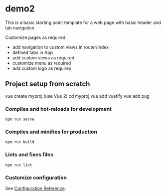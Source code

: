 # demo2

This is a basic starting point template for a web page with basic header and tab navigation

Customize pages as required:
- add navigation to custom views in router/index
- defined tabs in App
- add custom views as required 
- customize menu as required
- add custom logo as required

## Project setup from scratch

vue create myproj (use Vue 2)
cd myproj
vue add vuetify
vue add pug

### Compiles and hot-reloads for development
```
npm run serve
```

### Compiles and minifies for production
```
npm run build
```

### Lints and fixes files
```
npm run lint
```

### Customize configuration
See [Configuration Reference](https://cli.vuejs.org/config/).
